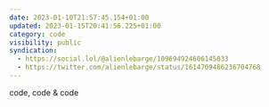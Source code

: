 ```yaml
---
date: 2023-01-10T21:57:45.154+01:00
updated: 2023-01-15T20:41:56.225+01:00
category: code
visibility: public
syndication:
  - https://social.lol/@alienlebarge/109694924606145033
  - https://twitter.com/alienlebarge/status/1614709486236704768
---
```

code, code & code
